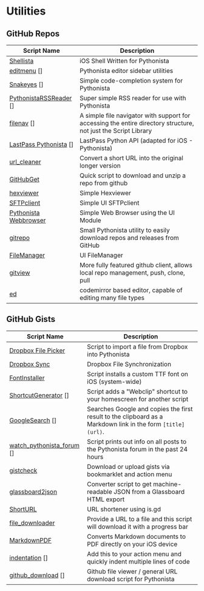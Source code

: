 # Utilities

GitHub Repos
------------

| Script Name        | Description   | 
| -------------      | ------------- | 
| [Shellista][]      | iOS Shell Written for Pythonista |
| [editmenu] [] | Pythonista editor sidebar utilities |
| [Snakeyes] [] | Simple code-completion system for Pythonista |
| [PythonistaRSSReader] [] | Super simple RSS reader for use with Pythonista |
| [filenav] [] | A simple file navigator with support for accessing the entire directory structure, not just the Script Library |
| [LastPass Pythonista] [] | LastPass Python API (adapted for iOS - Pythonista) |
| [url_cleaner][] | Convert a short URL into the original longer version |
| [GitHubGet][] | Quick script to download and unzip a repo from github |
| [hexviewer][] | Simple Hexviewer |
| [SFTPclient][]   | Simple UI SFTPclient |
| [Pythonista Webbrowser][]   | Simple Web Browser using the UI Module |
| [gitrepo][]   | Small Pythonista utility to easily download repos and releases from GitHub |
| [FileManager][]| UI FileManager |
| [gitview][]| More fully featured github client, allows local repo management, push, clone, pull |
| [ed][]| codemirror based editor, capable of editing many file types |

GitHub Gists
------------

| Script Name        | Description   | 
| -------------      | ------------- | 
| [Dropbox File Picker][]      | Script to import a file from Dropbox into Pythonista |
| [Dropbox Sync][]      | Dropbox File Synchronization | 
| [FontInstaller][] | Script installs a custom TTF font on iOS (system-wide) |
| [ShortcutGenerator] [] | Script adds a "Webclip" shortcut to your homescreen for another script |
| [GoogleSearch] [] | Searches Google and copies the first result to the clipboard as a Markdown link in the form `[title]` `(url)`. |
| [watch_pythonista_forum] [] | Script prints out info on all posts to the Pythonista forum in the past 24 hours |
| [gistcheck][]  |  Download or upload gists via bookmarklet and action menu      |
| [glassboard2json][]  | Converter script to get machine-readable JSON from a Glassboard HTML export      |
| [ShortURL][]  |  URL shortener using is.gd      |
| [file_downloader][] | Provide a URL to a file and this script will download it with a progress bar |
| [MarkdownPDF][] | Converts Markdown documents to PDF directly on your iOS device |
| [indentation] [] | Add this to your action menu and quickly indent multiple lines of code|
| [github_download] [] | Github file viewer / general URL download script for Pythonista |

[Shellista]: https://github.com/transistor1/shellista
[Dropbox File Picker]: https://gist.github.com/omz/fb180c58c94526e2c40b
[Dropbox Sync]: https://gist.github.com/sidewinder42/8631794
[FontInstaller]: https://gist.github.com/omz/9901460
[ShortcutGenerator]: https://gist.github.com/omz/7870550
[editmenu]: https://github.com/jsbain/editmenu
[GoogleSearch]: https://gist.github.com/omz/3908817
[watch_pythonista_forum]: https://gist.github.com/cclauss/8794104
[Snakeyes]: https://github.com/gerzer/snakeyes
[PythonistaRSSReader]: https://github.com/dlo/PythonistaRSSReader
[gistcheck]: https://gist.github.com/jsbain/1c95b3491d65d9e24456#
[filenav]: https://github.com/dgelessus/pythonista-scripts
[glassboard2json]: https://gist.github.com/omz/6674820
[ShortURL]: https://gist.github.com/omz/5596891
[LastPass Pythonista]: https://github.com/HyShai/lastpass-pythonista
[url_cleaner]: https://github.com/HyShai/url-cleaner
[file_downloader]: https://gist.github.com/elliospizzaman/89edf288a15fde45682a
[MarkdownPDF]: https://gist.github.com/SpotlightKid/0efb4d07f28af1c8fc1b
[GitHubGet]: https://github.com/jsbain/GitHubGet
[hexviewer]: https://github.com/humberry/hexviewer
[SFTPclient]: https://github.com/humberry/sftp-client
[indentation]: https://gist.github.com/SebastianJarsve/8e4b396a1c8a1f3f80d0
[Pythonista Webbrowser]: https://github.com/SebastianJarsve/Pythonista-Webbrowser
[github_download]: https://gist.github.com/SpotlightKid/04c2b5ce5978c0d66e6e
[gitrepo]: https://github.com/Vik2015/gitrepo
[FileManager]: https://github.com/humberry/FileManager
[gitview]: https://github.com/jsbain/gitview
[ed]: https://github.com/jsbain/ed
